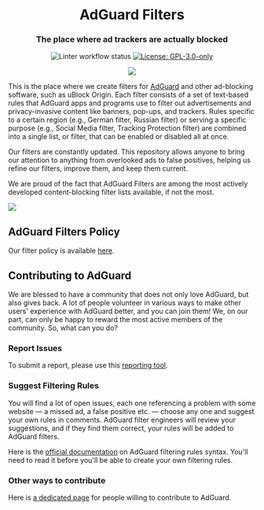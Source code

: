 &nbsp;

<h1 align="center">AdGuard Filters</h1>
<h3 align="center">The place where ad trackers are actually blocked</h3>

<p align="center">
    <img src="https://github.com/AdguardTeam/AdguardFilters/actions/workflows/aglint.yml/badge.svg?branch=master"
         alt="Linter workflow status" />
    <a href="https://github.com/AdguardTeam/AdguardFilters/blob/master/LICENSE">
        <img src="https://img.shields.io/badge/GPL-3.0-only" alt="License: GPL-3.0-only" />
    </a>
</p>

<p align="center">
    <img src="https://cdn.adtidy.org/website/github.com/AdguardFilters/adguard_filters.png" />
</p>

This is the place where we create filters for [AdGuard][adguard] and other
ad-blocking software, such as uBlock Origin. Each filter consists of a set of
text-based rules that AdGuard apps and programs use to filter out advertisements
and privacy-invasive content like banners, pop-ups, and trackers. Rules specific
to a certain region (e.g., German filter, Russian filter) or serving a specific
purpose (e.g., Social Media filter, Tracking Protection filter) are combined
into a single list, or filter, that can be enabled or disabled all at once.

Our filters are constantly updated. This repository allows anyone to bring our
attention to anything from overlooked ads to false positives, helping us refine
our filters, improve them, and keep them current.

We are proud of the fact that AdGuard Filters are among the most actively
developed content-blocking filter lists available, if not the most.

<p>
    <img src="https://cdn.adtidy.org/website/github.com/AdguardFilters/adguard_filters_strong.png" />
</p>

[adguard]: https://adguard.com/

## AdGuard Filters Policy

Our filter policy is available [here][policy].

[policy]: https://kb.adguard.com/general/adguard-filter-policy

## Contributing to AdGuard

We are blessed to have a community that does not only love AdGuard, but also
gives back. A lot of people volunteer in various ways to make other users'
experience with AdGuard better, and you can join them! We, on our part, can
only be happy to reward the most active members of the community.
So, what can you do?

### Report Issues

To submit a report, please use this [reporting tool][report].

[report]: https://agrd.io/report

### Suggest Filtering Rules

You will find a lot of open issues, each one referencing a problem with some
website — a missed ad, a false positive etc. — choose any one and suggest your
own rules in comments. AdGuard filter engineers will review your suggestions,
and if they find them correct, your rules will be added to AdGuard filters.

Here is the [official documentation][documentation] on AdGuard filtering rules
syntax. You'll need to read it before you'll be able to create your own
filtering rules.

[documentation]: https://adguard.com/kb/general/ad-filtering/create-own-filters/

### Other ways to contribute

Here is [a dedicated page][contribute] for people willing to contribute to
AdGuard.

[contribute]: https://adguard.com/contribute.html
